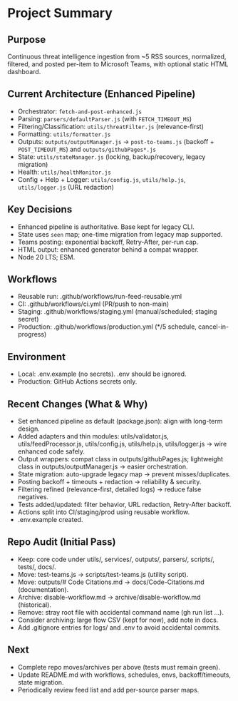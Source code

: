# Project Summary

## Purpose
Continuous threat intelligence ingestion from ~5 RSS sources, normalized, filtered, and posted per-item to Microsoft Teams, with optional static HTML dashboard.

## Current Architecture (Enhanced Pipeline)
- Orchestrator: `fetch-and-post-enhanced.js`
- Parsing: `parsers/defaultParser.js` (with `FETCH_TIMEOUT_MS`)
- Filtering/Classification: `utils/threatFilter.js` (relevance-first)
- Formatting: `utils/formatter.js`
- Outputs: `outputs/outputManager.js` → `post-to-teams.js` (backoff + `POST_TIMEOUT_MS`) and `outputs/githubPages*.js`
- State: `utils/stateManager.js` (locking, backup/recovery, legacy migration)
- Health: `utils/healthMonitor.js`
- Config + Help + Logger: `utils/config.js`, `utils/help.js`, `utils/logger.js` (URL redaction)

## Key Decisions
- Enhanced pipeline is authoritative. Base kept for legacy CLI.
- State uses `seen` map; one-time migration from legacy map supported.
- Teams posting: exponential backoff, Retry-After, per-run cap.
- HTML output: enhanced generator behind a compat wrapper.
- Node 20 LTS; ESM.

## Workflows
- Reusable run: .github/workflows/run-feed-reusable.yml
- CI: .github/workflows/ci.yml (PR/push to non-main)
- Staging: .github/workflows/staging.yml (manual/scheduled; staging secret)
- Production: .github/workflows/production.yml (*/5 schedule, cancel-in-progress)

## Environment
- Local: .env.example (no secrets). .env should be ignored.
- Production: GitHub Actions secrets only.

## Recent Changes (What & Why)
- Set enhanced pipeline as default (package.json): align with long-term design.
- Added adapters and thin modules: utils/validator.js, utils/feedProcessor.js, utils/config.js, utils/help.js, utils/logger.js → wire enhanced code safely.
- Output wrappers: compat class in outputs/githubPages.js; lightweight class in outputs/outputManager.js → easier orchestration.
- State migration: auto-upgrade legacy map → prevent misses/duplicates.
- Posting backoff + timeouts + redaction → reliability & security.
- Filtering refined (relevance-first, detailed logs) → reduce false negatives.
- Tests added/updated: filter behavior, URL redaction, Retry-After backoff.
- Actions split into CI/staging/prod using reusable workflow.
- .env.example created.

## Repo Audit (Initial Pass)
- Keep: core code under utils/, services/, outputs/, parsers/, scripts/, tests/, docs/.
- Move: test-teams.js → scripts/test-teams.js (utility script).
- Move: outputs/# Code Citations.md → docs/Code-Citations.md (documentation).
- Archive: disable-workflow.md → archive/disable-workflow.md (historical).
- Remove: stray root file with accidental command name (gh run list ...).
- Consider archiving: large flow CSV (kept for now), add note in docs.
- Add .gitignore entries for logs/ and .env to avoid accidental commits.

## Next
- Complete repo moves/archives per above (tests must remain green).
- Update README.md with workflows, schedules, envs, backoff/timeouts, state migration.
- Periodically review feed list and add per-source parser maps.

